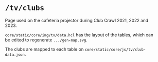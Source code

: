 # `/tv/clubs`

Page used on the cafeteria projector during Club Crawl 2021, 2022 and 2023.

`core/static/core/img/tv/data.hcl` has the layout of the tables, which can be edited to regenerate `.../gen-map.svg`.

The clubs are mapped to each table on `core/static/core/js/tv/club-data.json`.
